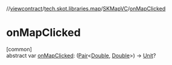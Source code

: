 //[viewcontract](../../../index.md)/[tech.skot.libraries.map](../index.md)/[SKMapVC](index.md)/[onMapClicked](on-map-clicked.md)

# onMapClicked

[common]\
abstract var [onMapClicked](on-map-clicked.md): ([Pair](https://kotlinlang.org/api/latest/jvm/stdlib/kotlin/-pair/index.html)&lt;[Double](https://kotlinlang.org/api/latest/jvm/stdlib/kotlin/-double/index.html), [Double](https://kotlinlang.org/api/latest/jvm/stdlib/kotlin/-double/index.html)&gt;) -&gt; [Unit](https://kotlinlang.org/api/latest/jvm/stdlib/kotlin/-unit/index.html)?
